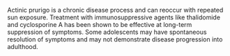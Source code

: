 Actinic prurigo is a chronic disease process and can reoccur with repeated sun exposure. Treatment with immunosuppressive agents like thalidomide and cyclosporine A has been shown to be effective at long-term suppression of symptoms. Some adolescents may have spontaneous resolution of symptoms and may not demonstrate disease progression into adulthood.